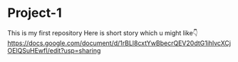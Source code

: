# Project-1
This is my first repository
Here is short story which u might like👇
https://docs.google.com/document/d/1rBLl8cxtYwBbecrQEV20dtG1ihlvcXCjOElQSuHEwfI/edit?usp=sharing
